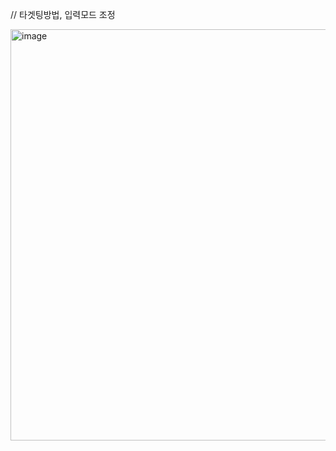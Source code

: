 // 타겟팅방법, 입력모드 조정

<img width="658" alt="image" src="https://github.com/user-attachments/assets/f05908e6-6a83-468e-b934-07a8bc670459">


